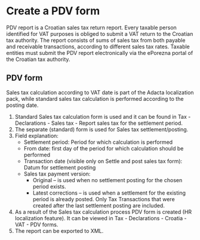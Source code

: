 # Create a PDV form 

PDV report is a Croatian sales tax return report. Every taxable person identified for VAT purposes is obliged to submit a VAT return to the Croatian tax authority. The report consists of sums of sales tax from both payable and receivable transactions, according to different sales tax rates. Taxable entities must submit the PDV report electronically via the ePorezna portal of the Croatian tax authority.

## PDV form

Sales tax calculation according to VAT date is part of the Adacta localization pack, while standard sales tax calculation is performed according to the posting date. 

1. Standard Sales tax calculation form is used and it can be found in Tax - Declarations - Sales tax - Report sales tax for the settlement period.  
2. The separate (standard) form is used for Sales tax settlement/posting.  
3. Field explanation: 
   - Settlement period: Period for which calculation is performed 
   - From date: first day of the period for which calculation should be performed  
   - Transaction date (visible only on Settle and post sales tax form): Datum for settlement posting  
   - Sales tax payment version: 
      - Original – is used when no settlement posting for the chosen period exists. 
      - Latest corrections – is used when a settlement for the existing period is already posted. Only Tax Transactions that were created after the last settlement posting are included. 
4. As a result of the Sales tax calculation process PDV form is created (HR localization feature). It can be viewed in Tax - Declarations - Croatia - VAT - PDV forms. 
5. The report can be exported to XML.  

 

 

 

 

